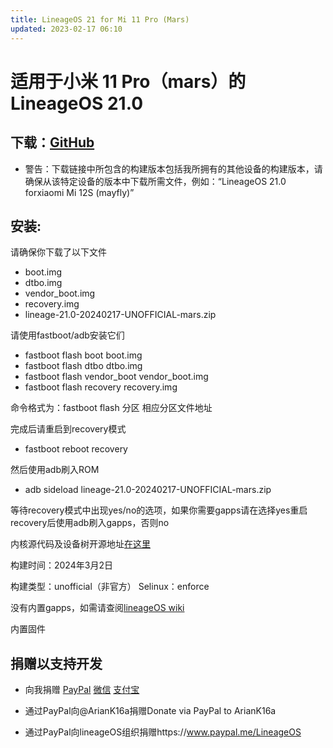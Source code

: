 ```yaml
---
title: LineageOS 21 for Mi 11 Pro (Mars)
updated: 2023-02-17 06:10
---
```


# 适用于小米 11 Pro（mars）的 LineageOS 21.0

## 下载：[GitHub](https://github.com/FlowerSea0208/flower-ota/releases/tag/mars-21-240217)
* 警告：下载链接中所包含的构建版本包括我所拥有的其他设备的构建版本，请确保从该特定设备的版本中下载所需文件，例如：“LineageOS 21.0 forxiaomi Mi 12S (mayfly)”

## 安装:

请确保你下载了以下文件
* boot.img
* dtbo.img
* vendor_boot.img
* recovery.img
* lineage-21.0-20240217-UNOFFICIAL-mars.zip

请使用fastboot/adb安装它们

* fastboot flash boot boot.img
* fastboot flash dtbo dtbo.img
* fastboot flash vendor_boot vendor_boot.img
* fastboot flash recovery recovery.img

命令格式为：fastboot flash 分区 相应分区文件地址

完成后请重启到recovery模式

* fastboot reboot recovery

然后使用adb刷入ROM
* adb sideload lineage-21.0-20240217-UNOFFICIAL-mars.zip

等待recovery模式中出现yes/no的选项，如果你需要gapps请在选择yes重启recovery后使用adb刷入gapps，否则no

内核源代码及设备树开源地址[在这里](https://github.com/xiaomi-mars-devs)

构建时间：2024年3月2日

构建类型：unofficial（非官方）
Selinux：enforce

没有内置gapps，如需请查阅[lineageOS wiki](https://wiki.lineageos.org/gapps/)

内置固件

## 捐赠以支持开发

* 向我捐赠 [PayPal](https://paypal.me/FlowerSea0208) [微信](https://s2.loli.net/2022/10/15/wHpjyhP2b4LR3IG.png) [支付宝](https://s2.loli.net/2022/10/15/DSlCcnpJbQHR8Tw.jpg)

* 通过PayPal向@ArianK16a捐赠Donate via PayPal to ArianK16a

* 通过PayPal向lineageOS组织捐赠https://www.paypal.me/LineageOS
